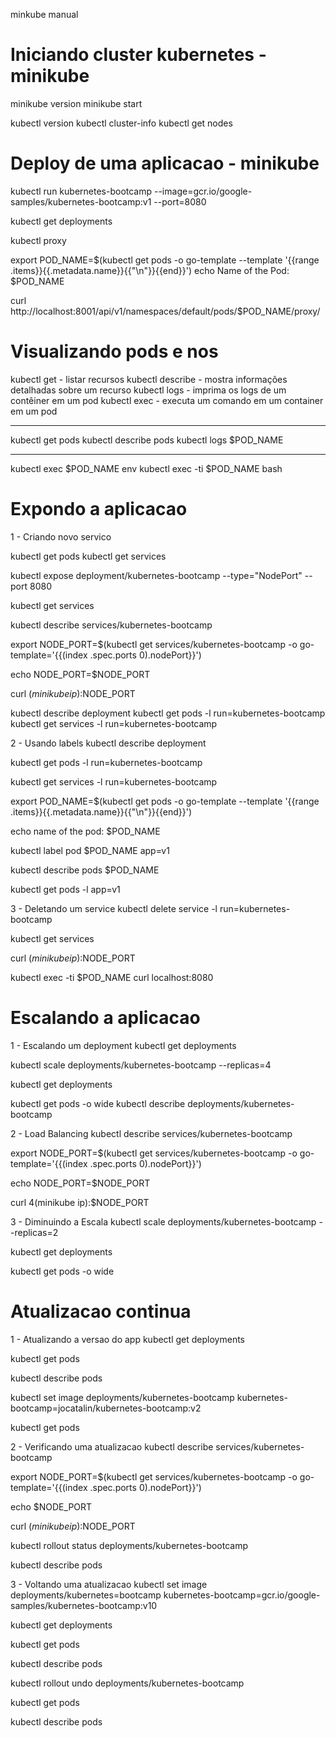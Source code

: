 minkube manual

Iniciando cluster kubernetes - minikube
=======================================
minikube version
minikube start

kubectl version
kubectl cluster-info
kubectl get nodes


Deploy de uma aplicacao - minikube
=======================================
kubectl run kubernetes-bootcamp --image=gcr.io/google-samples/kubernetes-bootcamp:v1 --port=8080

kubectl get deployments

kubectl proxy

export POD_NAME=$(kubectl get pods -o go-template --template '{{range .items}}{{.metadata.name}}{{"\n"}}{{end}}')
echo Name of the Pod: $POD_NAME

curl http://localhost:8001/api/v1/namespaces/default/pods/$POD_NAME/proxy/


Visualizando pods e nos
=======================================
kubectl get - listar recursos
kubectl describe - mostra informações detalhadas sobre um recurso
kubectl logs - imprima os logs de um contêiner em um pod
kubectl exec - executa um comando em um container em um pod

---
kubectl get pods
kubectl describe pods
kubectl logs $POD_NAME

---
kubectl exec $POD_NAME env
kubectl exec -ti $POD_NAME bash


Expondo a aplicacao
=======================================
1 - Criando novo servico

kubectl get pods
kubectl get services

kubectl expose deployment/kubernetes-bootcamp --type="NodePort" --port 8080

kubectl get services

kubectl describe services/kubernetes-bootcamp

export NODE_PORT=$(kubectl get services/kubernetes-bootcamp -o go-template='{{(index .spec.ports 0).nodePort}}')

echo NODE_PORT=$NODE_PORT

curl $(minikube ip):$NODE_PORT

kubectl describe deployment
kubectl get pods -l run=kubernetes-bootcamp
kubectl get services -l run=kubernetes-bootcamp

2 - Usando labels
kubectl describe deployment

kubectl get pods -l run=kubernetes-bootcamp

kubectl get services -l run=kubernetes-bootcamp

export POD_NAME=$(kubectl get pods -o go-template --template '{{range .items}}{{.metadata.name}}{{"\n"}}{{end}}')

echo name of the pod: $POD_NAME

kubectl label pod $POD_NAME app=v1

kubectl describe pods $POD_NAME

kubectl get pods -l app=v1

3 - Deletando um service
kubectl delete service -l run=kubernetes-bootcamp

kubectl get services

curl $(minikube ip):$NODE_PORT

kubectl exec -ti $POD_NAME curl localhost:8080


Escalando a aplicacao
=======================================
1 - Escalando um deployment
kubectl get deployments

kubectl scale deployments/kubernetes-bootcamp --replicas=4

kubectl get deployments

kubectl get pods -o wide
kubectl describe deployments/kubernetes-bootcamp

2 - Load Balancing
kubectl describe services/kubernetes-bootcamp

export NODE_PORT=$(kubectl get services/kubernetes-bootcamp -o go-template='{{(index .spec.ports 0).nodePort}}')

echo NODE_PORT=$NODE_PORT

curl 4(minikube ip):$NODE_PORT

3 - Diminuindo a Escala
kubectl scale deployments/kubernetes-bootcamp --replicas=2

kubectl get deployments

kubectl get pods -o wide



Atualizacao continua
=======================================
1 - Atualizando a versao do app
kubectl get deployments

kubectl get pods

kubectl describe pods

kubectl set image deployments/kubernetes-bootcamp kubernetes-bootcamp=jocatalin/kubernetes-bootcamp:v2

kubectl get pods

2 - Verificando uma atualizacao
kubectl describe services/kubernetes-bootcamp

export NODE_PORT=$(kubectl get services/kubernetes-bootcamp -o go-template='{{(index .spec.ports 0).nodePort}}')

echo $NODE_PORT

curl $(minikube ip):$NODE_PORT

kubectl rollout status
deployments/kubernetes-bootcamp

kubectl describe pods


3 - Voltando uma atualizacao
kubectl set image deployments/kubernetes=bootcamp kubernetes-bootcamp=gcr.io/google-samples/kubernetes-bootcamp:v10

kubectl get deployments

kubectl get pods

kubectl describe pods

kubectl rollout undo deployments/kubernetes-bootcamp

kubectl get pods

kubectl describe pods
